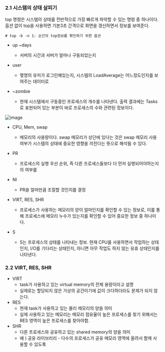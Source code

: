 ### 2.1 시스템의 상태 살피기

top 명령은 시스템의 상태를 전반적으로 가장 빠르게 파악할 수 있는 명령 중 하나이다.
옵션 없이 top을 사용하면 기본3초 간격으로 화면을 갱신하면서 정보를 보여준다.
```
# top -b -n 1: 순간의 top정보를 확인하기 위한 옵션
```

- up ~days
  - 서버의 시간과 서버가 얼마나 구동되었는지

- user
  - 몇명의 유저가 로그인해있는지, 시스템의 LoadAverage는 어느정도인지를 보여주는 데이터로
- ~zombie
  - 현재 시스템에서 구동중인 프로세스의 개수를 나타낸다. 출력 결과에는 Tasks로 표현되어 있는 부분이 바로 프로세스의 수와 관련된 정보이다.

![image](https://github.com/yujindonut/Study/assets/78431728/4969489a-4d6f-4695-b7d4-5c2e9c640982)


- CPU, Mem, swap 
  - 메모리의 사용량이다. swap 메모리가 상단에 있다는 것은 swap 메모리 사용여부가 시스템의 상태에 중요한 영향을 끼친다는 뜻으로 해석될 수 있다.

- PR 
  - 프로세스의 실행 우선 순위, 즉 다른 프로세스들보다 더 먼저 실행되어야하는지의 여부를
- NI 
  - PR을 얼마만큼 조절할 것인지를 결정
- VIRT, RES, SHR
  - 프로세스가 사용하는 메모리의 양이 얼마인지를 확인할 수 있는 정보로, 
    이를 통해 프로세스에 메모리 누수가 있는지를 확인할 수 있어 중요한 정보 중 하나이다.

- S
  - S는 프로세스의 상태를 나타내는 정보. 
  현재 CPU를 사용하면서 작업하는 상태인지, I/O를 기다리는 상태인지, 아니면 아무 작업도 하지 않는 유휴 상태인지를 나타낸다.


### 2.2 VIRT, RES, SHR
- VIRT 
  - task가 사용하고 있는 virtual memory의 전체 용량이라고 설명
  - 실제로는 할당되지 않은 가상의 공간이기에 값이 크다하더라도 문제가 되지 않는다.
- RES
  - 현재 task가 사용하고 있는 물리 메모리의 양을 의미
  - 실제 사용하고 있는 메모리는 메모리 점유율이 높은 프로세스를 찾기 위해서는 RES 영역이 높은 프로세스를 찾아야함.
- SHR
  - 다른 프로세스와 공유하고 있는 shared memory의 양을 의미
  - 예 ) 공유 라이브러리 - 다수의 프로세스가 공유 메모리 영역에 올려서 함께 사용할 수 있도록
